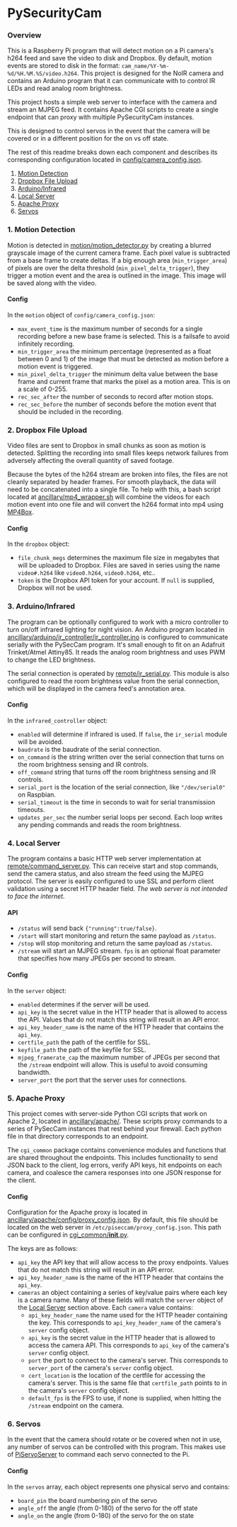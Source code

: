 # PySecurityCam

### Overview

This is a Raspberry Pi program that will detect motion on a Pi camera's h264 feed and save the video to disk and Dropbox. By default, motion events are stored to disk in the format: `cam_name/%Y-%m-%d/%H.%M.%S/video.h264`. This project is designed for the NoIR camera and contains an Arduino program that it can communicate with to control IR LEDs and read analog room brightness.

This project hosts a simple web server to interface with the camera and stream an MJPEG feed. It contains Apache CGI scripts to create a single endpoint that can proxy with multiple PySecurityCam instances.

This is designed to control servos in the event that the camera will be covered or in a different position for the on vs off state.

The rest of this readme breaks down each component and describes its corresponding configuration located in [config/camera_config.json](config/camera_config.json).
 1. [Motion Detection](#1-motion-detection)
 2. [Dropbox File Upload](#2-dropbox-file-upload)
 3. [Arduino/Infrared](#3-arduinoinfrared)
 4. [Local Server](#4-local-server)
 5. [Apache Proxy](#5-apache-proxy)
 6. [Servos](#6-servos)

### 1. Motion Detection

Motion is detected in [motion/motion_detector.py](motion/motion_detector.py) by creating a blurred grayscale image of the current camera frame. Each pixel value is subtracted from a base frame to create deltas. If a big enough area (`min_trigger_area`) of pixels are over the delta threshold (`min_pixel_delta_trigger`), they trigger a motion event and the area is outlined in the image. This image will be saved along with the video.

#### Config

In the `motion` object of `config/camera_config.json`:
- `max_event_time` is the maximum number of seconds for a single recording before a new base frame is selected. This is a failsafe to avoid infinitely recording.
- `min_trigger_area` the minimum percentage (represented as a float between 0 and 1) of the image that must be detected as motion before a motion event is triggered.
- `min_pixel_delta_trigger` the minimum delta value between the base frame and current frame that marks the pixel as a motion area. This is on a scale of 0-255.
- `rec_sec_after` the number of seconds to record after motion stops.
- `rec_sec_before` the number of seconds before the motion event that should be included in the recording.

### 2. Dropbox File Upload

Video files are sent to Dropbox in small chunks as soon as motion is detected. Splitting the recording into small files keeps network failures from adversely affecting the overall quantity of saved footage.

Because the bytes of the h264 stream are broken into files, the files are not cleanly separated by header frames. For smooth playback, the data will need to be concatenated into a single file. To help with this, a bash script located at [ancillary/mp4_wrapper.sh](ancillary/mp4_wrapper.sh) will combine the videos for each motion event into one file and will convert the h264 format into mp4 using [MP4Box](https://gpac.wp.imt.fr/mp4box/). 

#### Config

In the `dropbox` object:
- `file_chunk_megs` determines the maximum file size in megabytes that will be uploaded to Dropbox. Files are saved in series using the name `video#.h264` like `video0.h264`, `video0.h264`, etc..
- `token` is the Dropbox API token for your account. If `null` is supplied, Dropbox will not be used.

### 3. Arduino/Infrared

The program can be optionally configured to work with a micro controller to turn on/off infrared lighting for night vision. An Arduino program located in [ancillary/arduino/ir_controller/ir_controller.ino](ancillary/arduino/ir_controller/ir_controller.ino) is configured to communicate serially with the PySecCam program. It's small enough to fit on an Adafruit Trinket/Atmel Attiny85.  It reads the analog room brightness and uses PWM to change the LED brightness.

The serial connection is operated by [remote/ir_serial.py](remote/ir_serial.py). This module is also configured to read the room brightness value from the serial connection, which will be displayed in the camera feed's annotation area.

#### Config

In the `infrared_controller` object:
- `enabled` will determine if infrared is used. If `false`, the `ir_serial` module will be avoided.
- `baudrate` is the baudrate of the serial connection.
- `on_command` is the string written over the serial connection that turns on the room brightness sensing and IR controls.
- `off_command` string that turns off the room brightness sensing and IR controls.
- `serial_port` is the location of the serial connection, like `"/dev/serial0"` on Raspbian.
- `serial_timeout` is the time in seconds to wait for serial transmission timeouts.
- `updates_per_sec` the number serial loops per second. Each loop writes any pending commands and reads the room brightness. 

### 4. Local Server

The program contains a basic HTTP web server implementation at [remote/command_server.py](remote/command_server.py).  This can receive start and stop commands, send the camera status, and also stream the feed using the MJPEG protocol.  The server is easily configured to use SSL and perform client validation using a secret HTTP header field.  _The web server is not intended to face the internet._

#### API

- `/status` will send back `{"running":true/false}`. 
- `/start` will start monitoring and return the same payload as `/status`.
- `/stop` will stop monitoring and return the same payload as `/status`.
- `/stream` will start an MJPEG stream. `fps` is an optional float parameter that specifies how many JPEGs per second to stream.

#### Config

In the `server` object:
- `enabled` determines if the server will be used.
- `api_key` is the secret value in the HTTP header that is allowed to access the API. Values that do not match this string will result in an API error.
- `api_key_header_name` is the name of the HTTP header that contains the `api_key`.
- `certfile_path` the path of the certfile for SSL.
- `keyfile_path` the path of the keyfile for SSL.
- `mjpeg_framerate_cap` the maximum number of JPEGs per second that the `/stream` endpoint will allow. This is useful to avoid consuming bandwidth. 
- `server_port` the port that the server uses for connections.

### 5. Apache Proxy

This project comes with server-side Python CGI scripts that work on Apache 2, located in [ancillary/apache/](ancillary/apache). These scripts proxy commands to a series of PySecCam instances that rest behind your firewall. Each python file in that directory corresponds to an endpoint.

The `cgi_common` package contains convenience modules and functions that are shared throughout the endpoints. This includes functionality to send JSON back to the client, log errors, verify API keys, hit endpoints on each camera, and coalesce the camera responses into one JSON response for the client.

#### Config

Configuration for the Apache proxy is located in [ancillary/apache/config/proxy_config.json](ancillary/apache/config/proxy_config.json). By default, this file should be located on the web server in `/etc/piseccam/proxy_config.json`. This path can be configured in [cgi_common/__init__.py](/ancillary/apache/cgi_common/__init__.py).

The keys are as follows:
- `api_key` the API key that will allow access to the proxy endpoints. Values that do not match this string will result in an API error.
- `api_key_header_name` is the name of the HTTP header that contains the `api_key`.
- `cameras` an object containing a series of key/value pairs where each key is a camera name. Many of these fields will match the `server` object of the [Local Server](#4-local-server) section above. Each `camera` value contains:
   - `api_key_header_name` the name used for the HTTP header containing the key. This corresponds to `api_key_header_name` of the camera's `server` config object.
   - `api_key` is the secret value in the HTTP header that is allowed to access the camera API. This corresponds to `api_key` of the camera's `server` config object.
   - `port` the port to connect to the camera's server. This corresponds to `server_port` of the camera's `server` config object.
   - `cert_location` is the location of the certfile for accessing the camera's server. This is the same file that `certfile_path` points to in the camera's `server` config object.
   - `default_fps` is the FPS to use, if none is supplied, when hitting the `/stream` endpoint on the camera.

 ### 6. Servos
 
 In the event that the camera should rotate or be covered when not in use, any number of servos can be controlled with this program. This makes use of [PiServoServer](https://github.com/johnnewman/PiServoServer) to command each servo connected to the Pi.  
 
 #### Config
 
 In the `servos` array, each object represents one physical servo and contains:
 - `board_pin` the board numbering pin of the servo
 - `angle_off` the angle (from 0-180) of the servo for the off state
 - `angle_on` the angle (from 0-180) of the servo for the on state 
